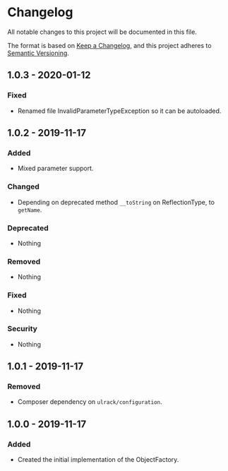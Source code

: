 # Changelog
All notable changes to this project will be documented in this file.

The format is based on [Keep a Changelog](https://keepachangelog.com/en/1.0.0/),
and this project adheres to [Semantic Versioning](https://semver.org/spec/v2.0.0.html).

## 1.0.3 - 2020-01-12
### Fixed
- Renamed file InvalidParameterTypeException so it can be autoloaded.

## 1.0.2 - 2019-11-17
### Added
- Mixed parameter support.

### Changed
- Depending on deprecated method `__toString` on ReflectionType, to `getName`.

### Deprecated
- Nothing

### Removed
- Nothing

### Fixed
- Nothing

### Security
- Nothing

## 1.0.1 - 2019-11-17

### Removed
- Composer dependency on `ulrack/configuration`.

## 1.0.0 - 2019-11-17

### Added
- Created the initial implementation of the ObjectFactory.

[Unreleased]: https://github.com/ulrack/object-factory/compare/1.0.3...HEAD
[1.0.3]: https://github.com/ulrack/object-factory/compare/1.0.2...1.0.3
[1.0.2]: https://github.com/ulrack/object-factory/compare/1.0.1...1.0.2
[1.0.1]: https://github.com/ulrack/object-factory/compare/1.0.0...1.0.1

